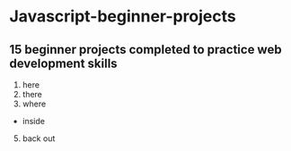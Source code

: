 # Javascript-beginner-projects

## 15 beginner projects completed to practice web development skills

1. here
2. there
3. where
  + inside
5. back out
